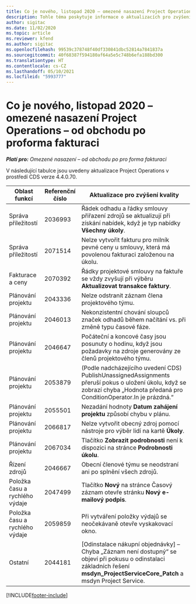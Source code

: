 ```yaml
---
title: Co je nového, listopad 2020 – omezené nasazení Project Operations – od obchodu po proforma fakturaci
description: Tohle téma poskytuje informace o aktualizacích pro zvýšení kvality, které jsou k dispozici v omezeném nasazení Project Operations z listopadu 2020 – od obchodu po proforma fakturaci.
author: sigitac
ms.date: 11/02/2020
ms.topic: article
ms.reviewer: kfend
ms.author: sigitac
ms.openlocfilehash: 99539c378748f40df330841dbc52814a7841837a
ms.sourcegitcommit: 40f68387f594180af64a5e5c748b6efa188bd300
ms.translationtype: HT
ms.contentlocale: cs-CZ
ms.lasthandoff: 05/10/2021
ms.locfileid: "5993777"
---
```

# <a name="whats-new-november-2020---project-operations-lite-deployment---deal-to-proforma-invoicing"></a>Co je nového, listopad 2020 – omezené nasazení Project Operations – od obchodu po proforma fakturaci

_**Platí pro:** Omezené nasazení – od obchodu po pro forma fakturaci_

V následující tabulce jsou uvedeny aktualizace Project Operations v prostředí CDS verze 4.4.0.70.

| Oblast funkcí                 | Referenční číslo | Aktualizace pro zvýšení kvality                                                                                                                                                                    |
|------------------------------|------------------|-----------------------------------------------------------------------------------------------------------------------------------------------------------------------------------|
|   Správa příležitostí       | 2036993          | Řádek odhadu a řádky smlouvy přiřazení zdrojů se aktualizují při získání nabídek, když je typ nabídky **Všechny úkoly**.                                                 |
|   Správa příležitostí       | 2071514          | Nelze vytvořit fakturu pro milník pevné ceny u smlouvy, která má povolenou fakturaci založenou na úkolu.                                                                          |
| Fakturace a ceny          | 2070392          | Řádky projektové smlouvy na faktuře se vždy zvyšují při výběru **Aktualizovat transakce faktury**.                                                                       |
| Plánování projektu             | 2043336          | Nelze odstranit záznam člena projektového týmu.                                                                                                                                    |
| Plánování projektu             | 2046013          | Nekonzistentní chování sloupců značek odhadů během načítání vs. při změně typu časové fáze.                                                                                   |
| Plánování projektu             | 2046647          | Počáteční a koncové časy jsou posunuty o hodinu, když jsou požadavky na zdroje generovány ze členů projektového týmu.                                                                      |
| Plánování projektu             | 2053879          | (Podle nadcházejícího uvedení CDS) PublishUnassignedAssignments přeruší pokus o uložení úkolu, když se zobrazí chyba „Hodnota předaná pro ConditionOperator.In je prázdná.“ |
| Plánování projektu             | 2055501          | Nezadání hodnoty **Datum zahájení projektu** způsobí chybu v plánu.                                                                                                      |
| Plánování projektu             | 2066817          | Nelze vytvořit obecný zdroj pomocí nástroje pro výběr lidí na kartě **Úkoly**.                                                                                               |
| Plánování projektu             | 2067034          | Tlačítko **Zobrazit podrobnosti** není k dispozici na stránce **Podrobnosti úkolu**.                                                                                                         |
| Řízení zdrojů          | 2046667          | Obecní členové týmu se neodstraní ani po splnění všech zdrojů.                                                                                                     |
| Položka času a rychlého výdaje | 2047499          | Tlačítko **Nový** na stránce Časový záznam otevře stránku **Nový e-mailový podpis**.                                                                                               |
| Položka času a rychlého výdaje | 2059859          | Při vytváření položky výdajů se neočekávaně otevře vyskakovací okno.                                                                                                                         |
| Ostatní                        | 2044181          | [Odinstalace nákupní objednávky] – Chyba „Záznam není dostupný“ se objeví při pokusu o odinstalaci základních řešení **msdyn_ProjectServiceCore_Patch** a msdyn Project Service.        |


[!INCLUDE[footer-include](../../includes/footer-banner.md)]